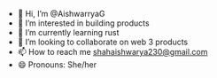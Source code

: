 - 👋 Hi, I’m @AishwarryaG
- 👀 I’m interested in building products 
- 🌱 I’m currently learning rust
- 💞️ I’m looking to collaborate on web 3 products
- 📫 How to reach me shahaishwarya230@gmail.com 
- 😄 Pronouns: She/her



